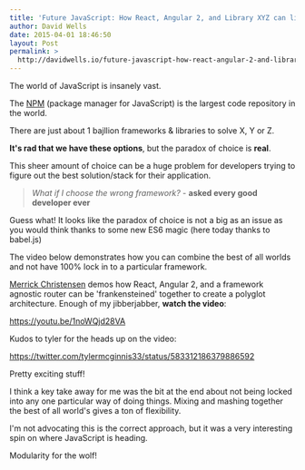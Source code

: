 ```yaml
---
title: 'Future JavaScript: How React, Angular 2, and Library XYZ can live together in harmony'
author: David Wells
date: 2015-04-01 18:46:50
layout: Post
permalink: >
  http://davidwells.io/future-javascript-how-react-angular-2-and-library-xyz-can-live-together-in-harmony/
---
```


The world of JavaScript is insanely vast.

The <a href="https://www.npmjs.com/">NPM</a> (package manager for JavaScript) is the largest code repository in the world.

There are just about 1 bajllion frameworks &amp; libraries to solve X, Y or Z.

<strong>It's rad that we have these options</strong>, but the paradox of choice is <strong>real</strong>.

This sheer amount of choice can be a huge problem for developers trying to figure out the best solution/stack for their application.
<blockquote><em>What if I choose the wrong framework?</em> - <strong>asked every good developer ever</strong></blockquote>
Guess what! It looks like the paradox of choice is not a big as an issue as you would think thanks to some new ES6 magic (here today thanks to babel.js)

The video below demonstrates how you can combine the best of all worlds and not have 100% lock in to a particular framework.

<a href="https://twitter.com/iammerrick">Merrick Christensen</a> demos how React, Angular 2, and a framework agnostic router can be 'frankensteined' together to create a polyglot architecture. Enough of my jibberjabber, <strong>watch the video</strong>:

https://youtu.be/1noWQjd28VA

Kudos to tyler for the heads up on the video:

https://twitter.com/tylermcginnis33/status/583312186379886592

Pretty exciting stuff!

I think a key take away for me was the bit at the end about not being locked into any one particular way of doing things. Mixing and mashing together the best of all world's gives a ton of flexibility.

I'm not advocating this is the correct approach, but it was a very interesting spin on where JavaScript is heading.

Modularity for the wolf!
